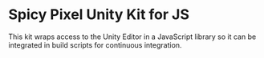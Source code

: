 # Spicy Pixel Unity Kit for JS

This kit wraps access to the Unity Editor in a JavaScript library so it can be integrated in build scripts for continuous integration. 